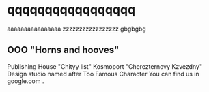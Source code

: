 # qqqqqqqqqqqqqqqqq
aaaaaaaaaaaaaaaa
zzzzzzzzzzzzzzzzz
gbgbgbg
## OOO "Horns and hooves"
Publishing House "Chityy list"
Kosmoport "Cherezternovy Kzvezdny"
Design studio named after Too Famous Character
You can find us in google.com .